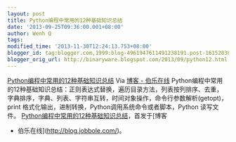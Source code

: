 ```yaml
---
layout: post
title: Python编程中常用的12种基础知识总结
date: '2013-09-25T09:36:00.001+08:00'
author: Wenh Q
tags:
modified_time: '2013-11-30T12:24:13.753+08:00'
blogger_id: tag:blogger.com,1999:blog-4961947611491238191.post-161528384821004252
blogger_orig_url: http://binaryware.blogspot.com/2013/09/python12.html
---
```

[Python编程中常用的12种基础知识总结](http://blog.jobbole.com/48541/)
Via [博客 - 伯乐在线](http://blog.jobbole.com/)
Python编程中常用的12种基础知识总结：正则表达式替换，遍历目录方法，列表按列排序、去重，字典排序，字典、列表、字符串互转，时间对象操作，命令行参数解析(getopt)，print
格式化输出，进制转换，Python调用系统命令或者脚本，Python 读写文件。
[Python编程中常用的12种基础知识总结](http://blog.jobbole.com/48541/)，首发于[博客
- 伯乐在线](http://blog.jobbole.com/)。
